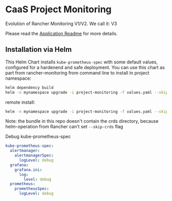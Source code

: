# CaaS Project Monitoring

Evolution of Rancher Monitoring V1/V2. We call it: V3

Please read the [Application Readme](./app-readme.md) for more details.

## Installation via Helm

This Helm Chart installs `kube-prometheus-spec` with some default values, configured for a hardenend and safe deployment.
You can use this chart as part from rancher-monitoring from command line to install in project namespace:

```bash
helm dependency build
helm -n mynamespace upgrade -i project-monitoring -f values.yaml --skip-crds .
```

remote install:

```bash
helm -n mynamespace upgrade -i project-monitoring -f values.yaml --skip-crds --repo oci://mtr.devops.telekom.de/caas/charts/caas-project-monitoring --version 0.0.19
```

Note: the bundle in this repo doesn't contain the crds directory, because helm-operation from Rancher can't set `--skip-crds` flag

Debug kube-prometheus-spec

```yaml
kube-prometheus-spec:
  alertmanager:
    alertmanagerSpec:
      logLevel: debug
  grafana:
    grafana.ini:
      log:
        level: debug
  prometheus:
    prometheusSpec:
      logLevel: debug
```
